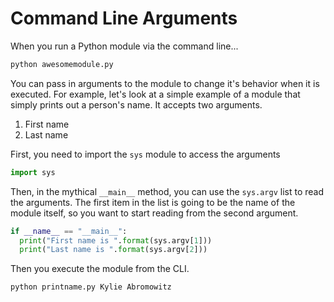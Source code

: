 # Command Line Arguments

When you run a Python module via the command line...

```sh
python awesomemodule.py
```

You can pass in arguments to the module to change it's behavior when it is executed. For example, let's look at a simple example of a module that simply prints out a person's name. It accepts two arguments.

1. First name
2. Last name

First, you need to import the `sys` module to access the arguments

```python
import sys
```

Then, in the mythical `__main__` method, you can use the `sys.argv` list to read the arguments. The first item in the list is going to be the name of the module itself, so you want to start reading from the second argument.

```python
if __name__ == "__main__":
  print("First name is ".format(sys.argv[1]))
  print("Last name is ".format(sys.argv[2]))
```

Then you execute the module from the CLI.

```sh
python printname.py Kylie Abromowitz
```
